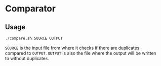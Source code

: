 # Comparator

## Usage
```sh
./compare.sh SOURCE OUTPUT
```

`SOURCE` is the input file from where it checks if there are duplicates compared to `OUTPUT`. `OUTPUT` is also the file where the output will be written to without duplicates.
